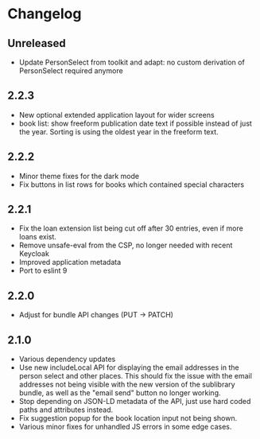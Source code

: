 # Changelog

## Unreleased

- Update PersonSelect from toolkit and adapt: no custom derivation of PersonSelect required anymore

## 2.2.3

- New optional extended application layout for wider screens
- book list: show freeform publication date text if possible instead of just the
  year. Sorting is using the oldest year in the freeform text.

## 2.2.2

- Minor theme fixes for the dark mode
- Fix buttons in list rows for books which contained special characters

## 2.2.1

- Fix the loan extension list being cut off after 30 entries, even if more loans exist.
- Remove unsafe-eval from the CSP, no longer needed with recent Keycloak
- Improved application metadata
- Port to eslint 9

## 2.2.0

- Adjust for bundle API changes (PUT -> PATCH)

## 2.1.0

- Various dependency updates
- Use new includeLocal API for displaying the email addresses in the person
  select and other places. This should fix the issue with the email addresses
  not being visible with the new version of the sublibrary bundle, as well as
  the "email send" button no longer working.
- Stop depending on JSON-LD metadata of the API, just use hard coded paths and
  attributes instead.
- Fix suggestion popup for the book location input not being shown.
- Various minor fixes for unhandled JS errors in some edge cases.
